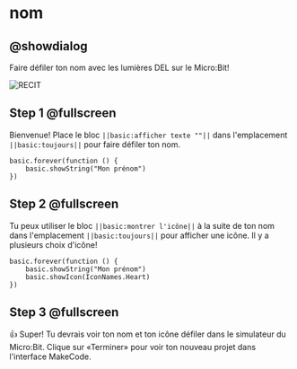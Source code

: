 # nom 

## @showdialog
 
Faire défiler ton nom avec les lumières DEL sur le Micro:Bit!
 
![RECIT](https://drive.google.com/uc?id=1AYOnOTuePsS1n7_WV3uRIGQeXu8lIP1F)
 
## Step 1 @fullscreen
 
Bienvenue! Place le bloc ``||basic:afficher texte ""||`` dans l'emplacement ``||basic:toujours||`` pour faire défiler ton nom.
 
```blocks
basic.forever(function () {
    basic.showString("Mon prénom")
})
```
 
## Step 2 @fullscreen
 
Tu peux utiliser le bloc ``||basic:montrer l'icône||`` à la suite de ton nom dans l'emplacement  ``||basic:toujours||`` pour afficher une icône. Il y a plusieurs choix d'icône!
 
```blocks
basic.forever(function () {
    basic.showString("Mon prénom")
    basic.showIcon(IconNames.Heart)
})
```
 
## Step 3 @fullscreen
👍 Super! Tu devrais voir ton nom et ton icône défiler dans le simulateur du Micro:Bit. Clique sur «Terminer» pour voir ton nouveau projet dans l'interface MakeCode.
